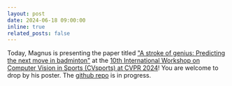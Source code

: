 ```yaml
---
layout: post
date: 2024-06-18 09:00:00
inline: true
related_posts: false
---
```


Today, Magnus is presenting the paper titled ["A stroke of genius: Predicting the next move in badminton"](https://openaccess.thecvf.com/content/CVPR2024W/CVsports/papers/Ibh_A_Stroke_of_Genius_Predicting_the_Next_Move_in_Badminton_CVPRW_2024_paper.pdf) at the [10th International Workshop on Computer Vision in Sports (CVsports) at CVPR 2024](https://vap.aau.dk/cvsports/)! You are welcome to drop by his poster. The [github repo](https://github.com/MagnusPetersenIbh/RallyTemPose) is in progress.